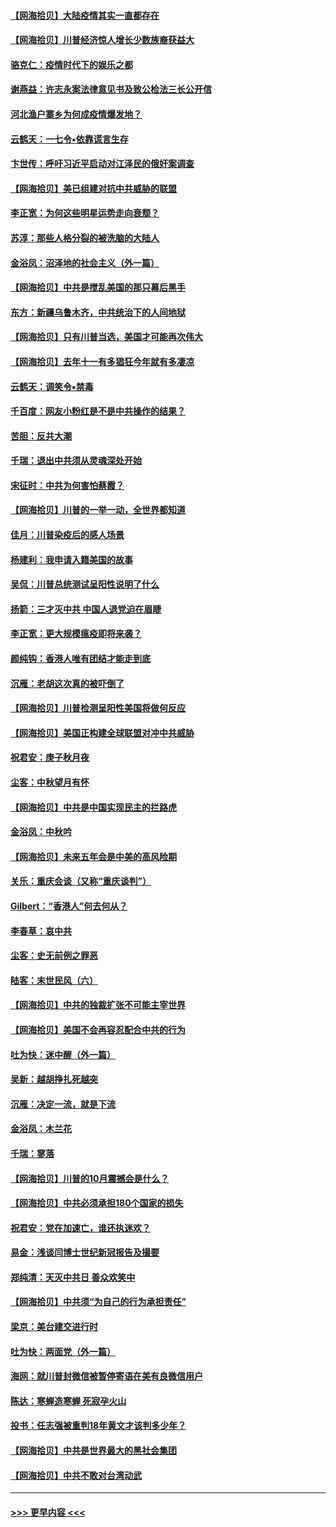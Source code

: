 #### [【网海拾贝】大陆疫情其实一直都存在](../pages/nsc993/n12473948.md?t=10141202) 
#### [【网海拾贝】川普经济惊人增长少数族裔获益大](../pages/nsc993/n12471565.md?t=10141202) 
#### [骆克仁：疫情时代下的娱乐之都](../pages/nsc993/n12471312.md?t=10141202) 
#### [谢燕益：许志永案法律意见书及致公检法三长公开信](../pages/nsc993/n12470870.md?t=10141202) 
#### [河北渔户寨乡为何成疫情爆发地？](../pages/nsc993/n12464936.md?t=10141202) 
#### [云鹤天：一七令▪依靠谎言生存](../pages/nsc993/n12470034.md?t=10141202) 
#### [卞世传：呼吁习近平启动对江泽民的俄奸案调查](../pages/nsc993/n12469722.md?t=10141202) 
#### [【网海拾贝】美已组建对抗中共威胁的联盟](../pages/nsc993/n12469018.md?t=10141202) 
#### [李正宽：为何这些明星运势走向衰颓？](../pages/nsc993/n12468730.md?t=10141202) 
#### [苏淳：那些人格分裂的被洗脑的大陆人](../pages/nsc993/n12467858.md?t=10141202) 
#### [金浴凤：沼泽地的社会主义（外一篇）](../pages/nsc993/n12467792.md?t=10141202) 
#### [【网海拾贝】中共是搅乱美国的那只幕后黑手](../pages/nsc993/n12467700.md?t=10141202) 
#### [东方：新疆乌鲁木齐，中共统治下的人间地狱](../pages/nsc993/n12466075.md?t=10141202) 
#### [【网海拾贝】只有川普当选，美国才可能再次伟大](../pages/nsc993/n12466013.md?t=10141202) 
#### [【网海拾贝】去年十一有多猖狂今年就有多凄凉](../pages/nsc993/n12463649.md?t=10141202) 
#### [云鹤天：调笑令▪禁毒](../pages/nsc993/n12462975.md?t=10141202) 
#### [千百度：网友小粉红是不是中共操作的结果？](../pages/nsc993/n12461025.md?t=10141202) 
#### [苦胆：反共大潮](../pages/nsc993/n12459469.md?t=10141202) 
#### [千瑞：退出中共须从灵魂深处开始](../pages/nsc993/n12459437.md?t=10141202) 
#### [宋征时：中共为何害怕蔡霞？](../pages/nsc993/n12459097.md?t=10141202) 
#### [【网海拾贝】川普的一举一动，全世界都知道](../pages/nsc993/n12458825.md?t=10141202) 
#### [佳月：川普染疫后的感人场景](../pages/nsc993/n12456994.md?t=10141202) 
#### [杨建利：我申请入籍美国的故事](../pages/nsc993/n12455635.md?t=10141202) 
#### [吴侃：川普总统测试呈阳性说明了什么](../pages/nsc993/n12451869.md?t=10141202) 
#### [扬箭：三才灭中共 中国人退党迫在眉睫](../pages/nsc993/n12451842.md?t=10141202) 
#### [李正宽：更大规模瘟疫即将来袭？](../pages/nsc993/n12451455.md?t=10141202) 
#### [颜纯钩：香港人唯有团结才能走到底](../pages/nsc993/n12450870.md?t=10141202) 
#### [沉雁：老胡这次真的被吓倒了](../pages/nsc993/n12449796.md?t=10141202) 
#### [【网海拾贝】川普检测呈阳性美国将做何反应](../pages/nsc993/n12449042.md?t=10141202) 
#### [【网海拾贝】美国正构建全球联盟对冲中共威胁](../pages/nsc993/n12446580.md?t=10141202) 
#### [祝君安：庚子秋月夜](../pages/nsc993/n12445870.md?t=10141202) 
#### [尘客：中秋望月有怀](../pages/nsc993/n12444632.md?t=10141202) 
#### [【网海拾贝】中共是中国实现民主的拦路虎](../pages/nsc993/n12443573.md?t=10141202) 
#### [金浴凤：中秋吟](../pages/nsc993/n12441773.md?t=10141202) 
#### [【网海拾贝】未来五年会是中美的高风险期](../pages/nsc993/n12440760.md?t=10141202) 
#### [关乐：重庆会谈（又称“重庆谈判”）](../pages/nsc993/n12437525.md?t=10141202) 
#### [Gilbert：“香港人”何去何从？](../pages/nsc993/n12435894.md?t=10141202) 
#### [李春草：哀中共](../pages/nsc993/n12435874.md?t=10141202) 
#### [尘客：史无前例之罪恶](../pages/nsc993/n12435762.md?t=10141202) 
#### [陆客：末世民风（六）](../pages/nsc993/n12435354.md?t=10141202) 
#### [【网海拾贝】中共的独裁扩张不可能主宰世界](../pages/nsc993/n12435151.md?t=10141202) 
#### [【网海拾贝】美国不会再容忍配合中共的行为](../pages/nsc993/n12433808.md?t=10141202) 
#### [吐为快：迷中醒（外一篇）](../pages/nsc993/n12433585.md?t=10141202) 
#### [吴新：越胡挣扎死越突](../pages/nsc993/n12433562.md?t=10141202) 
#### [沉雁：决定一流，就是下流](../pages/nsc993/n12432128.md?t=10141202) 
#### [金浴凤：木兰花](../pages/nsc993/n12432124.md?t=10141202) 
#### [千瑞：寥落](../pages/nsc993/n12432071.md?t=10141202) 
#### [【网海拾贝】川普的10月震撼会是什么？](../pages/nsc993/n12431624.md?t=10141202) 
#### [【网海拾贝】中共必须承担180个国家的损失](../pages/nsc993/n12428893.md?t=10141202) 
#### [祝君安：党在加速亡，谁还执迷欢？](../pages/nsc993/n12428652.md?t=10141202) 
#### [易金：浅谈闫博士世纪新冠报告及撮要](../pages/nsc993/n12426822.md?t=10141202) 
#### [郑纯清：天灭中共日 善众欢笑中](../pages/nsc993/n12426784.md?t=10141202) 
#### [【网海拾贝】中共须“为自己的行为承担责任”](../pages/nsc993/n12426067.md?t=10141202) 
#### [梁京：美台建交进行时](../pages/nsc993/n12424066.md?t=10141202) 
#### [吐为快：两面党（外一篇）](../pages/nsc993/n12424043.md?t=10141202) 
#### [海网：就川普封微信被暂停寄语在美有良微信用户](../pages/nsc993/n12424021.md?t=10141202) 
#### [陈达：寒蝉造寒蝉 死寂孕火山](../pages/nsc993/n12423958.md?t=10141202) 
#### [投书：任志强被重判18年黄文才该判多少年？](../pages/nsc993/n12423672.md?t=10141202) 
#### [【网海拾贝】中共是世界最大的黑社会集团](../pages/nsc993/n12423543.md?t=10141202) 
#### [【网海拾贝】中共不敢对台湾动武](../pages/nsc993/n12421418.md?t=10141202) 

----
#### [ >>> 更早内容 <<< ](../indexes/nsc993-earlier.md)
